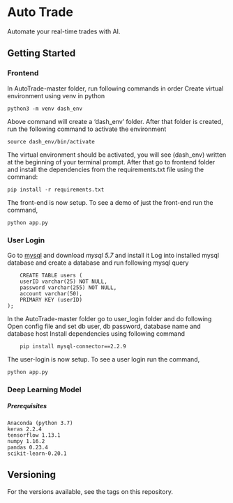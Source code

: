 # Auto Trade

Automate your real-time trades with AI.


## Getting Started

###  Frontend
In AutoTrade-master folder, run following commands in order
Create virtual environment using venv in python
```
python3 -m venv dash_env
```

Above command will create a ‘dash_env’ folder. After that folder is created, run the following command to activate the environment
```
source dash_env/bin/activate
```
The virtual environment should be activated, you will see (dash_env) written at the beginning of your terminal prompt.
After that go to frontend folder and  install the dependencies from the requirements.txt file using the command:
```
pip install -r requirements.txt
```

The front-end is now setup. To see a demo of just the front-end run the command,

```
python app.py 
```

###  User Login
Go to [mysql](https://dev.mysql.com/downloads/mysql/) and download *mysql 5.7*  and install it 
Log into installed mysql database and create a database and run following mysql query
```
	CREATE TABLE users (
    userID varchar(25) NOT NULL,
	password varchar(255) NOT NULL,
	account varchar(50),
    PRIMARY KEY (userID)
);
```
In the AutoTrade-master folder go to user_login folder and do following
Open config file and set db user, db password, database name and database host
Install dependencies using following command

```
	pip install mysql-connector==2.2.9
```

The user-login is now setup. To see a user login run the command,
```
python app.py 
```


### Deep Learning Model
##### Prerequisites 

```
Anaconda (python 3.7)
keras 2.2.4
tensorflow 1.13.1
numpy 1.16.2
pandas 0.23.4
scikit-learn-0.20.1

```


## Versioning
For the versions available, see the tags on this repository.
